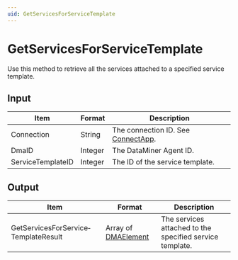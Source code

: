 ```yaml
---
uid: GetServicesForServiceTemplate
---
```


# GetServicesForServiceTemplate

Use this method to retrieve all the services attached to a specified service template.

## Input

| Item              | Format  | Description                                                                      |
|-------------------|---------|----------------------------------------------------------------------------------|
| Connection        | String  | The connection ID. See [ConnectApp](xref:ConnectApp). |
| DmaID             | Integer | The DataMiner Agent ID.                                                          |
| ServiceTemplateID | Integer | The ID of the service template.                                                  |

## Output

| Item | Format | Description |
|--|--|--|
| GetServicesForService­TemplateResult | Array of [DMAElement](xref:DMAElement) | The services attached to the specified service template. |
